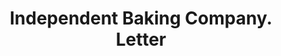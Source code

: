 ---
doi: 10.7916/D8BS046D
date_other: '1919'
date_other_textual: '1919'
form: correspondence
genre:
- Letters (correspondence)
name:
- Independent Baking Company
object_in_context_url: https://biggert.cul.columbia.edu/items/view/ave_biggert_00133
subject_hierarchical_geographic:
- Davenport, Iowa, United States
subject_name:
- Independent Baking Company
title: Independent Baking Company. Letter
sort_title: Independent Baking Company. Letter
call_number: ave_biggert_00133
coordinates:
- 41.543055555555554,-90.59083333333332
pid: ave_biggert_00133
identifiers: ave_biggert_00133
permalink: /biggert/ave_biggert_00133/
layout: iiif-image-page
---